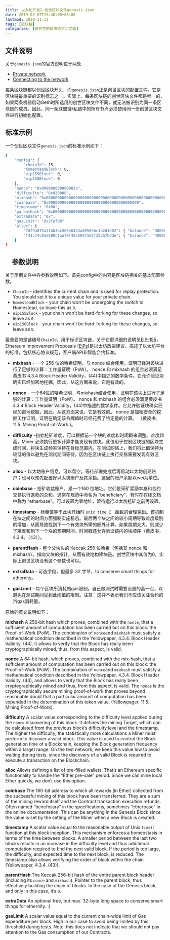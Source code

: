 ```yaml
---
title: 以太坊开发2-创世区块文件genesis.json
date: 2019-03-07T19:48:00+08:00
lastmod: 2020-11-11
tags: [区块链]
categories: [研究生的区块链学习之路]
---
```


## 文件说明

关于`genesis.json`的官方说明位于两处

- [Private network](https://github.com/ethereum/go-ethereum/wiki/Private-network)
- [Connecting to the network](https://github.com/ethereum/go-ethereum/wiki/Connecting-to-the-network)

每条区块链都以创世区块开头，而`genesis.json`正是创世区块的配置文件，它是区块链最重要的识别标志之一。实际上，每条区块链的创世区块文件都是唯一的，如果两条机器启动Geth时所选用的创世区块文件不同，就无法被识别为同一条区块链的成员。因此，同一条联盟链/私链中的所有节点必须使用同一份创世区块文件进行初始化配置。

## 标准示例

一个创世区块文件`genesis.json`的标准示例如下：

```bash
{
    "config": {
        "chainId": 15,
        "homesteadBlock": 0,
        "eip155Block": 0,
        "eip158Block": 0
    },
    "nonce": "0x000000000000002a",
    "difficulty": "0x020000",
    "mixhash": "0x0000000000000000000000000000000000000000000000000000000000000000",
    "coinbase": "0x0000000000000000000000000000000000000000",
    "timestamp": "0x00",
    "parentHash": "0x0000000000000000000000000000000000000000000000000000000000000000",
    "extraData": "0x",
    "gasLimit": "0x2fefd8"
    "alloc": {
        "7df9a875a174b3bc565e6424a0050ebc1b2d1d82": { "balance": "300000" },
        "f41c74c9ae680c1aa78f42e5647a62f353b7bdde": { "balance": "400000" }
    }
}
```

## 　参数说明

关于示例文件中各参数说明如下。首先config中的内容是区块链相关的基本配置参数。

- `ChainId` - identifies the current chain and is used for replay protection. You should set it to a unique value for your private chain.
- `homesteadBlock` - your chain won't be undergoing the switch to Homestead, so leave this as `0`.
- `eip155Block` - your chain won't be hard-forking for these changes, so leave as `0`.
- `eip158Block` - your chain won't be hard-forking for these changes, so leave as `0`.

最重要的是链编号`ChainId`，用于标识区块链，关于它更详细的说明见[EIP-155](https://github.com/ethereum/EIPs/blob/master/EIPS/eip-155.md)，Ethereum Improvement Proposals ([EIPs](https://github.com/ethereum/EIPs))是以太坊改进建议，描述了以太坊平台的标准，包括核心协议规范，客户端API和智能合约标准。

- **mixhash** - 一个 256 位的哈希证明，与 nonce 结合使用，证明已经对该块进行了足够的计算：工作量证明（PoW）。 nonce 和 mixhash 的组合必须满足黄皮书 4.3.4  Block Header Validity，(44)中描述的数学条件。它允许验证块确实已经加密地挖掘，因此，从这方面来说，它是有效的。

- **nonce** - 一个64位的哈希证明，与mixhash结合使用，证明在该块上进行了足够的计算：工作量证明（PoW）。  nonce 和 mixhash 的组合必须满足黄皮书 4.3.4  Block Header Validity，(44)中描述的数学条件。它允许验证块确实已经加密地挖掘，因此，从这方面来说，它是有效的。 nonce 是加密安全的挖掘工作证明，证明在确定该令牌值时已经花费了特定量的计算。 （黄皮书, 11.5. Mining Proof-of-Work )。

- **difficulty** -初始挖矿难度，可以根据前一个块的难度和时间戳来调整。难度越高，Miner 必须执行更多计算才能发现有效块。此值用于控制区块链的区块生成时间，将块生成频率保持在目标范围内。在测试网络上，我们将此值保持为较低的值以避免在测试期间等待，因为在区块链上执行交易需要发现有效区块。

- **alloc** - 以太坊账户信息，可以留空，等待部署完成后再启动以太坊创建账户；也可以预先配置好以太坊账户及其余额。这里的账户余额以wei为单位。

- **coinbase** - 挖矿收益账户，是一个160 位地址。它们是采矿奖励本身和合约交易执行退款的总和。通常在规范中命名为 “beneficiary”，有时在在线文档中称为 “etherbase”。可以设置为零地址，留待运行以太坊挖矿之前再设置。

- **timestamp** - 标量值等于此块开始时 `Unix time（）` 函数的合理输出。该机制在块之间的时间方面强制实施稳态。最后两个块之间的较小周期导致难度级别的增加，从而导致找到下一个有效块所需的额外计算。如果周期太大，则减少了难度和到下一个块的预期时间。时间戳还允许验证链内的块顺序（黄皮书，4.3.4。（43））。

- **parentHash** - 整个父块头的 Keccak 256 位哈希（包括其 nonce 和 mixhash）。指向父块的指针，从而有效地构建块链。创世区块中其值为0，实际上创世区块没有这个参数也可以。

- **extraData** - 可选字段，但最多 32 字节，to conserve smart things for ethernity。

- **gasLimit** - 每个区块所消耗的gas限制。自己做测试时需要设置的高一点，以避免在测试期间受到此阈值的限制。注意：这并不表示我们不应该关注合约的汽gas消耗量。

原始的英文说明如下：

**mixhash** A 256-bit hash which proves, combined with the `nonce`, that a sufficient amount of computation has been carried out on this block: the Proof-of-Work (PoW). The combination of `nonce`and `mixhash` must satisfy a mathematical condition described in the Yellowpaper, 4.3.4. Block Header Validity, (44). It allows to verify that the Block has really been cryptographically mined, thus, from this aspect, is valid.

**nonce** A 64-bit hash, which proves, combined with the mix-hash, that a sufficient amount of computation has been carried out on this block: the Proof-of-Work (PoW). The combination of `nonce`and `mixhash` must satisfy a mathematical condition described in the Yellowpaper, 4.3.4. Block Header Validity, (44), and allows to verify that the Block has really been cryptographically mined and thus, from this aspect, is valid. The `nonce` is the cryptographically secure mining proof-of-work that proves beyond reasonable doubt that a particular amount of computation has been expended in the determination of this token value. (Yellowpager, 11.5. Mining Proof-of-Work).

**difficulty** A scalar value corresponding to the difficulty level applied during the `nonce` discovering of this block. It defines the mining Target, which can be calculated from the previous block’s difficulty level and the timestamp. The higher the difficulty, the statistically more calculations a Miner must perform to discover a valid block. This value is used to control the Block generation time of a Blockchain, keeping the Block generation frequency within a target range. On the test network, we keep this value low to avoid waiting during tests, since the discovery of a valid Block is required to execute a transaction on the Blockchain.

**alloc** Allows defining a list of pre-filled wallets. That’s an Ethereum specific functionality to handle the “Ether pre-sale” period. Since we can mine local Ether quickly, we don’t use this option.

**coinbase** The 160-bit address to which all rewards (in Ether) collected from the successful mining of this block have been transferred. They are a sum of the mining reward itself and the Contract transaction execution refunds. Often named “beneficiary” in the specifications, sometimes “etherbase” in the online documentation. This can be anything in the Genesis Block since the value is set by the setting of the Miner when a new Block is created.

**timestamp** A scalar value equal to the reasonable output of Unix `time()` function at this block inception. This mechanism enforces a homeostasis in terms of the time between blocks. A smaller period between the last two blocks results in an increase in the difficulty level and thus additional computation required to find the next valid block. If the period is too large, the difficulty, and expected time to the next block, is reduced. The timestamp also allows verifying the order of block within the chain (Yellowpaper, 4.3.4. (43)).

**parentHash** The Keccak 256-bit hash of the entire parent block header (including its `nonce` and `mixhash`). Pointer to the parent block, thus effectively building the chain of blocks. In the case of the Genesis block, and only in this case, it’s `0`.

**extraData** An optional free, but max. 32-byte long space to conserve smart things for ethernity. :)

**gasLimit** A scalar value equal to the current chain-wide limit of Gas expenditure per block. High in our case to avoid being limited by this threshold during tests. Note: this does not indicate that we should not pay attention to the Gas consumption of our Contracts.
